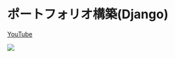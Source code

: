 # ポートフォリオ構築(Django)

[YouTube](https://www.youtube.com/watch?v=BxQY3D9s_Mc&list=PLoSZs76tLtJhf_xy-n2QGVurW5nWQNW8g)

[![](https://res.cloudinary.com/dhaciqd0v/image/upload/v1659354208/LINE/Frame_273_ro0syl.png)](https://www.youtube.com/watch?v=BxQY3D9s_Mc&list=PLoSZs76tLtJhf_xy-n2QGVurW5nWQNW8g)
